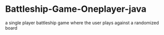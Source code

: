 # Battleship-Game-Oneplayer-java

a single player battleship game where the user plays against a randomized board
